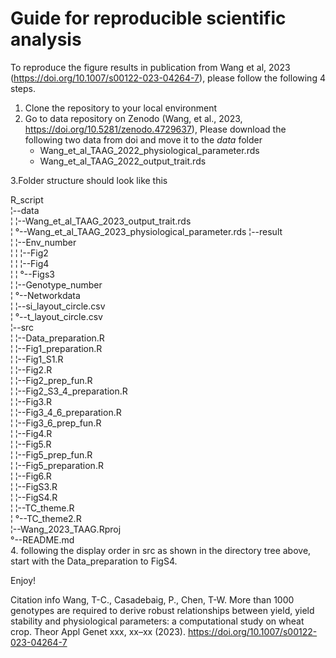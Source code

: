 
# Guide for reproducible scientific analysis

To reproduce the figure results in publication from Wang et al, 2023 (https://doi.org/10.1007/s00122-023-04264-7),
please follow the following 4 steps.

1. Clone the repository to your local environment
2. Go to data repository on Zenodo (Wang, et al., 2023, https://doi.org/10.5281/zenodo.4729637),
	Please download the following two data from doi and move it to the *data* folder
	* Wang_et_al_TAAG_2022_physiological_parameter.rds
	* Wang_et_al_TAAG_2022_output_trait.rds

3.Folder structure should look like this
 
 R_script                                                
   ¦--data                                                
   ¦   ¦--Wang_et_al_TAAG_2023_output_trait.rds           
   ¦   °--Wang_et_al_TAAG_2023_physiological_parameter.rds
   ¦--result                                              
   ¦   ¦--Env_number                                      
   ¦   ¦   ¦--Fig2                                        
   ¦   ¦   ¦--Fig4                                        
   ¦   ¦   °--Figs3                                       
   ¦   ¦--Genotype_number                                 
   ¦   °--Networkdata                                     
   ¦       ¦--si_layout_circle.csv                        
   ¦       °--t_layout_circle.csv                         
   ¦--src                                                 
   ¦   ¦--Data_preparation.R                              
   ¦   ¦--Fig1_preparation.R                              
   ¦   ¦--Fig1_S1.R                                       
   ¦   ¦--Fig2.R                                          
   ¦   ¦--Fig2_prep_fun.R                                 
   ¦   ¦--Fig2_S3_4_preparation.R                         
   ¦   ¦--Fig3.R                                          
   ¦   ¦--Fig3_4_6_preparation.R                          
   ¦   ¦--Fig3_6_prep_fun.R                               
   ¦   ¦--Fig4.R                                          
   ¦   ¦--Fig5.R                                          
   ¦   ¦--Fig5_prep_fun.R                                 
   ¦   ¦--Fig5_preparation.R                              
   ¦   ¦--Fig6.R                                          
   ¦   ¦--FigS3.R                                         
   ¦   ¦--FigS4.R                                         
   ¦   ¦--TC_theme.R                                      
   ¦   °--TC_theme2.R                                     
   ¦--Wang_2023_TAAG.Rproj                                
   °--README.md     
4. following the display order in src as shown in the directory tree above, start with the Data_preparation to FigS4.

Enjoy!

Citation info
Wang, T-C., Casadebaig, P., Chen, T-W. More than 1000 genotypes are required to derive robust relationships between yield, yield stability and physiological parameters: a computational study on wheat crop. Theor Appl Genet xxx, xx–xx (2023). https://doi.org/10.1007/s00122-023-04264-7 